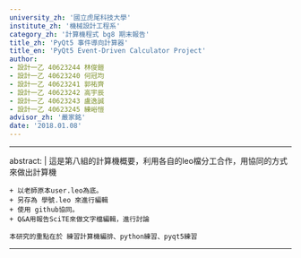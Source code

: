 ```yaml
---
university_zh: '國立虎尾科技大學'
institute_zh: '機械設計工程系'
category_zh: '計算機程式 bg8 期末報告'
title_zh: 'PyQt5 事件導向計算器'
title_en: 'PyQt5 Event-Driven Calculator Project'
author:
- 設計一乙 40623244 林俊鎧
- 設計一乙 40623240 何冠均
- 設計一乙 40623241 郭祐齊
- 設計一乙 40623242 高宇辰
- 設計一乙 40623243 盧逸誠
- 設計一乙 40623245 練峪愷
advisor_zh: '嚴家銘'
date: '2018.01.08'
---
```


---
abstract: |
    這是第八組的計算機概要，利用各自的leo檔分工合作，用協同的方式來做出計算機
    
    + 以老師原本user.leo為底。
    + 另存為 學號.leo 來進行編輯
    + 使用 github協同。
    + Q&A用報告SciTE來做文字檔編輯，進行討論    
    
    本研究的重點在於 練習計算機編排、python練習、pyqt5練習
---


